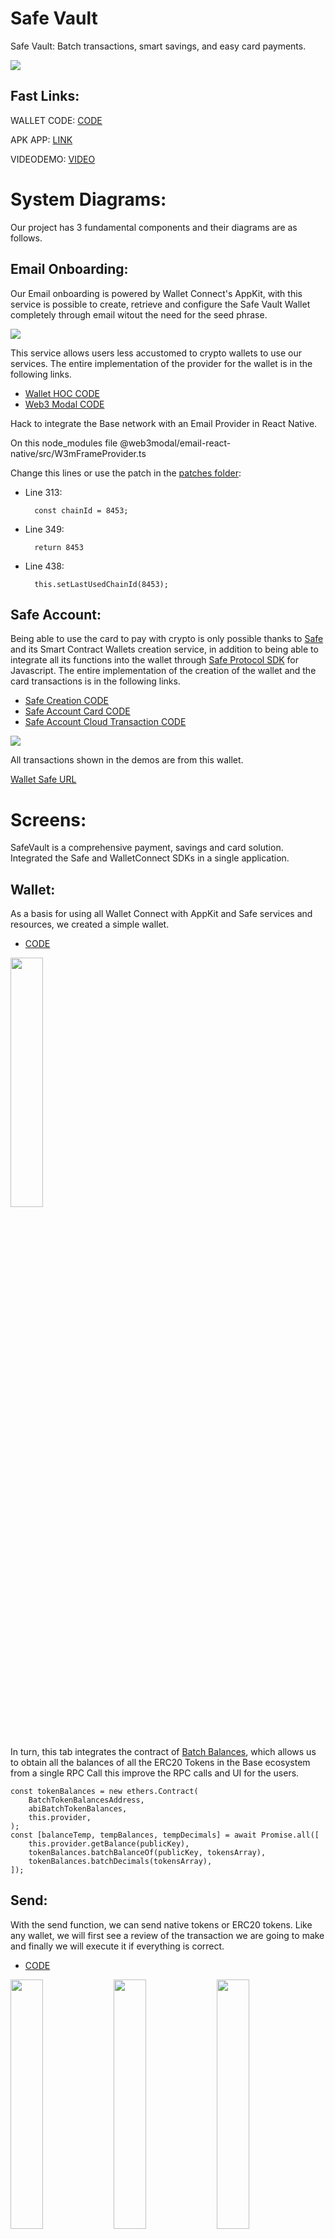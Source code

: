 # Safe Vault
 Safe Vault: Batch transactions, smart savings, and easy card payments.

<img src="https://i.ibb.co/YZ4RVPL/New-Project-2.png">

## Fast Links:

WALLET CODE: [CODE](./SafeVault/)

APK APP: [LINK](./SafeVault%20APK/app-release.apk)

VIDEODEMO: [VIDEO](https://youtu.be/pBJ31oYsnFE)

# System Diagrams:

Our project has 3 fundamental components and their diagrams are as follows.

## Email Onboarding:

Our Email onboarding is powered by Wallet Connect's AppKit, with this service is possible to create, retrieve and configure the Safe Vault Wallet completely through email witout the need for the seed phrase.

<img src="https://i.ibb.co/tYwKkLM/email-onboarding-drawio-1.png">

This service allows users less accustomed to crypto wallets to use our services. The entire implementation of the provider for the wallet is in the following links.

- [Wallet HOC CODE](./SafeVault/src/utils/walletHOC.js)
- [Web3 Modal CODE](./SafeVault/src/App.js)

Hack to integrate the Base network with an Email Provider in React Native.

On this node_modules file @web3modal/email-react-native/src/W3mFrameProvider.ts

Change this lines or use the patch in the [patches folder](./Patches/@web3modal+email-react-native+2.0.1.patch):

- Line 313:

        const chainId = 8453;

- Line 349:

        return 8453

- Line 438:

        this.setLastUsedChainId(8453);

## Safe Account:

Being able to use the card to pay with crypto is only possible thanks to [Safe](https://safe.global/wallet) and its Smart Contract Wallets creation service, in addition to being able to integrate all its functions into the wallet through [ Safe Protocol SDK](https://docs.safe.global/sdk/protocol-kit) for Javascript. The entire implementation of the creation of the wallet and the card transactions is in the following links.

- [Safe Creation CODE](./SafeVault/src/utils/transactionsModal.js)
- [Safe Account Card CODE](./SafeVault/src/screens/main/tabs/tab3.js)
- [Safe Account Cloud Transaction CODE](./Cloud%20Function/cardTransaction/index.js)

<img src="https://i.ibb.co/mT24HFz/safe-wallet-drawio.png">

All transactions shown in the demos are from this wallet.

[Wallet Safe URL](https://app.safe.global/transactions/history?safe=base:0x25a990f1d53bA262d277c31d22f187384dD336E3)

# Screens:

SafeVault is a comprehensive payment, savings and card solution. Integrated the Safe and WalletConnect SDKs in a single application.

## Wallet:

As a basis for using all Wallet Connect with AppKit and Safe services and resources, we created a simple wallet.

- [CODE](./SafeVault/src/screens/main/tabs/tab1.js)

<img src="https://i.ibb.co/09YCRC8/vlcsnap-2024-08-15-22h50m56s289.png" width="32%">

In turn, this tab integrates the contract of [Batch Balances](./SafeVault/src/contracts/batchTokenBalances.js), which allows us to obtain all the balances of all the ERC20 Tokens in the Base ecosystem from a single RPC Call this improve the RPC calls and UI for the users.

    const tokenBalances = new ethers.Contract(
        BatchTokenBalancesAddress,
        abiBatchTokenBalances,
        this.provider,
    );
    const [balanceTemp, tempBalances, tempDecimals] = await Promise.all([
        this.provider.getBalance(publicKey),
        tokenBalances.batchBalanceOf(publicKey, tokensArray),
        tokenBalances.batchDecimals(tokensArray),
    ]);

## Send:

With the send function, we can send native tokens or ERC20 tokens. Like any wallet, we will first see a review of the transaction we are going to make and finally we will execute it if everything is correct.

- [CODE](./SafeVault/src/screens/sendWallet/sendWallet.js)

<img src="https://i.ibb.co/CKccXtd/vlcsnap-2024-08-15-22h54m44s819.png" width="32%"> <img src="https://i.ibb.co/7ysBzwH/vlcsnap-2024-08-15-22h54m48s332.png" width="32%"> <img src="https://i.ibb.co/27hyxFX/vlcsnap-2024-08-15-22h55m27s600.png" width="32%">

All transactions are executed in the following component.

- [CODE](./SafeVault/src/utils/transactionsModal.js)

## Receive:

With this screen, you can easily show your Wallet to receive funds, whether native tokens or ERC20. 

- [CODE](./SafeVault/src/screens/depositWallet/depositWallet.js) 

<img src="https://i.ibb.co/gPz7wqC/vlcsnap-2024-08-15-22h58m40s194.png" width="32%">

## Payment: 

In this tab we intend to make it the same as using a traditional POS, this allows us to enter the amount to be charged in American dollars and to be able to make the payment with one of our virtual cards. 

- [CODE](./SafeVault/src/screens/paymentWallet/paymentWallet.js)

<img src="https://i.ibb.co/qMh6hDC/Screenshot-20240816-000140.png" width="32%"> <img src="https://i.ibb.co/7zxW2Nm/Screenshot-20240816-000201.png" width="32%"> <img src="https://i.ibb.co/x5MSBTv/Screenshot-20240816-000150.png" width="32%">

As you can see, since it is an Safe Account Card, we can review the amount of money it has in all the available tokens to be able to make the payment with any of them, whether it is a native token or ERC20.

<img src="https://i.ibb.co/X4dnmdL/Screenshot-20240816-000219.png" width="32%"> <img src="https://i.ibb.co/yy4P70W/Screenshot-20240816-000232.png" width="32%"> <img src="https://i.ibb.co/xCh8kQN/Screenshot-20240816-000239.png" width="32%">

Finally, if our device has the option to print the purchase receipt, it can be printed immediately.

## Savings:

In the savings section, we can create our savings account, this account is linked to our main wallet account, meaning that our wallet will be the owner of it. 

- [CODE](./SafeVault/src/screens/main/tabs/tab2.js)

<img src="https://i.ibb.co/S3w3b3f/vlcsnap-2024-08-15-23h05m12s788.png" width="32%"> <img src="https://i.ibb.co/dKZpYB0/vlcsnap-2024-08-15-23h05m01s157.png" width="32%"> <img src="https://i.ibb.co/55jLcds/vlcsnap-2024-08-15-23h05m04s545.png" width="32%">

### Savings Protocol:

- Balanced Protocol, this protocol performs a weighted rounding according to the amount to be paid in the transaction, so that the larger the transaction, the greater the savings, in order not to affect the user. 

- [CODE](./SafeVault/src/utils/utils.js)

        export function balancedSavingToken(number, usd1, usd2) {
            const balance = number * usd1;
            let amount = 0;
            if (balance <= 1) {
                amount = 1;
            } else if (balance > 1 && balance <= 10) {
                amount = Math.ceil(balance);
            } else if (balance > 10 && balance <= 100) {
                const intBalance = parseInt(balance, 10);
                const value = parseInt(Math.round(intBalance).toString().slice(-2), 10);
                let unit = parseInt(Math.round(intBalance).toString().slice(-1), 10);
                let decimal = parseInt(Math.round(intBalance).toString().slice(-2, -1), 10);
                if (unit < 5) {
                unit = '5';
                decimal = decimal.toString();
                } else {
                unit = '0';
                decimal = (decimal + 1).toString();
                }
                amount = intBalance - value + parseInt(decimal + unit, 10);
            } else if (balance > 100) {
                const intBalance = parseInt(Math.floor(balance / 10), 10);
                amount = (intBalance + 1) * 10;
            }
            return new Decimal(amount).sub(new Decimal(balance)).div(usd2).toNumber();
        }

- Percentage protocol, unlike the previous protocol, this one aims to always save a percentage selected in the UI. 

- [CODE](./SafeVault/src/utils/utils.js)

        export function percentageSaving(number, percentage) {
            return number * (percentage / 100);
        }

## Cards:

Finally, in the cards section, we can create a virtual card, which will help us make payments without the need for our wallet directly with a physical card in any POS terminal with SafeVault. 

- [CODE](./SafeVault/src/utils/transactionsModal.js)

<img src="https://i.ibb.co/Wp9GzFq/Screenshot-20240815-230619.png" width="32%"> <img src="https://i.ibb.co/yXzwVt1/Screenshot-20240815-230622.png" width="32%"> <img src="https://i.ibb.co/GxB9QzL/Screenshot-20240815-230633.png" width="32%">

With a multi-owner smart contract account, the user maintains full ownership and control of their assets, the only way to make payments from this card without the user wallet, is through the physical card. And all transactions are encrypted using SHA256. 

- [CODE](./Cloud%20Function/cardTransaction/index.js)
